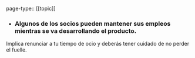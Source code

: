 page-type:: [[topic]]
- ### Algunos de los socios pueden mantener sus empleos mientras se va desarrollando el producto.

Implica renunciar a tu tiempo de ocio y deberás tener cuidado de no perder el fuelle.



